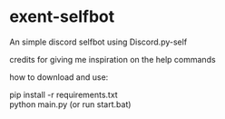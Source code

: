 # exent-selfbot
An simple discord selfbot using Discord.py-self

credits for giving me inspiration on the help commands

how to download and use:

pip install -r requirements.txt\
python main.py (or run start.bat)
